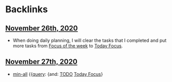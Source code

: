 
# Backlinks
## [November 26th, 2020](<November 26th, 2020.md>)
- When doing daily planning, I will clear the tasks that I completed and put more tasks from [Focus of the week](<Focus of the week.md>) to [Today Focus](<Today Focus.md>).

## [November 27th, 2020](<November 27th, 2020.md>)
- [min-all](<min-all.md>) {{[query](<query.md>): {and: [TODO](<TODO.md>) [Today Focus](<Today Focus.md>)}

